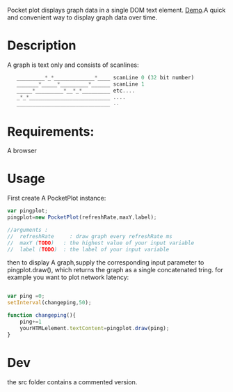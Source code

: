 Pocket plot displays graph data in a single DOM text element. [Demo](https://samid737.github.io/pocketplot/).A quick and convenient way to display graph data over time.

# Description

A graph is text only and consists of scanlines:

```javascript
   _________*_*_____________*____ scanLine 0 (32 bit number)
   _______*_____*_________*______ scanLine 1
   _____*_________*__*_*_________ etc....
   _*_*__________________________ ....
   ______________________________ ..
```

# Requirements:

A browser

# Usage

First create A PocketPlot instance:
```javascript
var pingplot; 
pingplot=new PocketPlot(refreshRate,maxY,label);

//arguments :
//  refreshRate     : draw graph every refreshRate ms
//  maxY (TODO)   : the highest value of your input variable
//  label (TODO)  : the label of your input variable


```
then to display A graph,supply the corresponding input parameter to pingplot.draw(), which returns the graph as a single concatenated tring. for example you want to plot network latency:

```javascript

var ping =0;
setInterval(changeping,50);

function changeping(){
    ping+=1
    yourHTMLelement.textContent=pingplot.draw(ping);
}

```

# Dev

the src folder contains a commented version.


